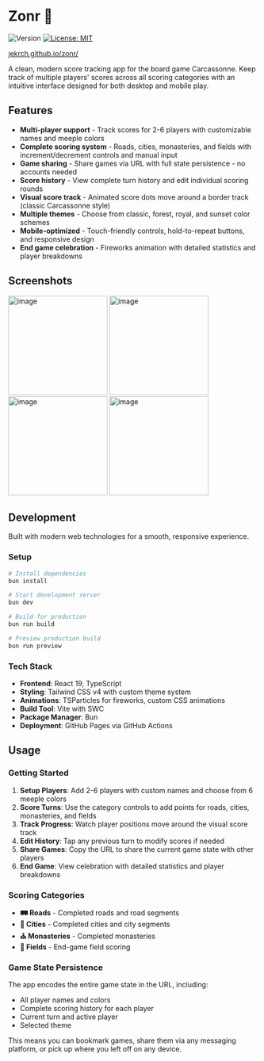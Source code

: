 # Zonr :european_castle:


![Version](https://img.shields.io/badge/version-2.0-blue) [![License: MIT](https://img.shields.io/badge/License-MIT-yellow.svg)](https://opensource.org/licenses/MIT)

<a href="https://jekrch.github.io/zonr">jekrch.github.io/zonr/</a>

A clean, modern score tracking app for the board game Carcassonne. Keep track of multiple players' scores across all scoring categories with an intuitive interface designed for both desktop and mobile play.

## Features

- **Multi-player support** - Track scores for 2-6 players with customizable names and meeple colors
- **Complete scoring system** - Roads, cities, monasteries, and fields with increment/decrement controls and manual input
- **Game sharing** - Share games via URL with full state persistence - no accounts needed
- **Score history** - View complete turn history and edit individual scoring rounds
- **Visual score track** - Animated score dots move around a border track (classic Carcassonne style)
- **Multiple themes** - Choose from classic, forest, royal, and sunset color schemes
- **Mobile-optimized** - Touch-friendly controls, hold-to-repeat buttons, and responsive design
- **End game celebration** - Fireworks animation with detailed statistics and player breakdowns

## Screenshots

<img width="200" alt="image" src="https://github.com/user-attachments/assets/2c6523bf-8b8f-4252-ad0c-bb5ff106fa8d" />

<img width="200" alt="image" src="https://github.com/user-attachments/assets/2480457c-2ab6-4124-a9fb-d52c75ab4d7a" />

<img width="200" alt="image" src="https://github.com/user-attachments/assets/75b2b291-e0b3-4897-8d9b-146b5b443371" />

<img width="200" alt="image" src="https://github.com/user-attachments/assets/6b203312-b547-418f-8335-368a8166808f" />


## Development

Built with modern web technologies for a smooth, responsive experience.

### Setup

```bash
# Install dependencies
bun install

# Start development server
bun dev

# Build for production
bun run build

# Preview production build
bun run preview
```

### Tech Stack

- **Frontend**: React 19, TypeScript
- **Styling**: Tailwind CSS v4 with custom theme system
- **Animations**: TSParticles for fireworks, custom CSS animations
- **Build Tool**: Vite with SWC
- **Package Manager**: Bun
- **Deployment**: GitHub Pages via GitHub Actions

## Usage

### Getting Started

1. **Setup Players**: Add 2-6 players with custom names and choose from 6 meeple colors
2. **Score Turns**: Use the category controls to add points for roads, cities, monasteries, and fields
3. **Track Progress**: Watch player positions move around the visual score track
4. **Edit History**: Tap any previous turn to modify scores if needed
5. **Share Games**: Copy the URL to share the current game state with other players
6. **End Game**: View celebration with detailed statistics and player breakdowns

### Scoring Categories

- **🛤️ Roads** - Completed roads and road segments
- **🏰 Cities** - Completed cities and city segments  
- **⛪ Monasteries** - Completed monasteries
- **🌾 Fields** - End-game field scoring

### Game State Persistence

The app encodes the entire game state in the URL, including:
- All player names and colors
- Complete scoring history for each player
- Current turn and active player
- Selected theme

This means you can bookmark games, share them via any messaging platform, or pick up where you left off on any device.
